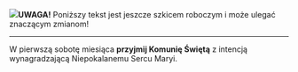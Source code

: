 <span class="challenge-success-status-icon-todo"><img class="svg-image" src="/files/resources/svg/cone-striped.svg" /></span>**UWAGA!** Poniższy tekst jest jeszcze szkicem roboczym i może ulegać znaczącym zmianom!

---
W pierwszą sobotę miesiąca **przyjmij Komunię Świętą** z intencją wynagradzającą Niepokalanemu Sercu Maryi.
